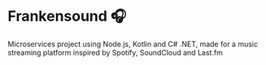 # Frankensound 🎧
Microservices project using Node.js, Kotlin and C# .NET, made for a music streaming platform inspired by Spotify, SoundCloud and Last.fm
